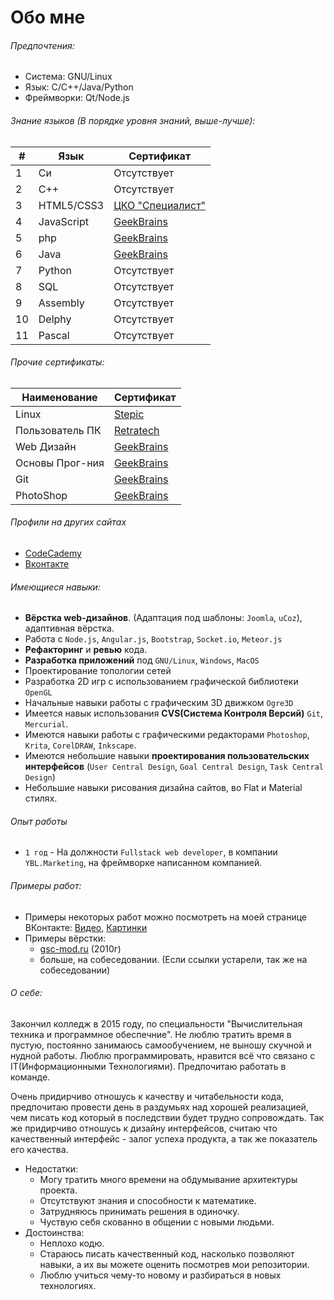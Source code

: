 Обо мне
=======

###### Предпочтения:
- Система:    GNU/Linux
- Язык:       C/C++/Java/Python
- Фреймворки: Qt/Node.js

###### Знание языков (В порядке уровня знаний, выше-лучше):

|  # |    Язык    |  Сертификат |
|----|------------| ------------|
|  1 | Си         | Отсутствует |
|  2 | С++        | Отсутствует |
|  3 | HTML5/CSS3 | [ЦКО "Специалист"](./certificate/specialist/ru_html%26css_basic.png)|
|  4 | JavaScript | [GeekBrains](https://geekbrains.ru/certificates/98723) |
|  5 | php        | [GeekBrains](https://geekbrains.ru/certificates/46750) |
|  6 | Java       | [GeekBrains](https://geekbrains.ru/certificates/46738) |
|  7 | Python     | Отсутствует |
|  8 | SQL        | Отсутствует |
|  9 | Assembly   | Отсутствует |
| 10 | Delphy     | Отсутствует |
| 11 | Pascal     | Отсутствует |


###### Прочие сертификаты:

Наименование    | Сертификат
--------------- | -------------
Linux           | [Stepic](https://stepic.org/certificate/ea58ed5ec9ccaa99502af3ac68fcd63c23e3fb6e.pdf)
Пользователь ПК | [Retratech](http://certifications.ru/result/test/id/776658)
Web Дизайн      | [GeekBrains](https://geekbrains.ru/certificates/44971)
Основы Прог-ния | [GeekBrains](https://geekbrains.ru/certificates/44050)
Git             | [GeekBrains](https://geekbrains.ru/certificates/98714)
PhotoShop       | [GeekBrains](https://geekbrains.ru/certificates/98725)

###### Профили на других сайтах
- [CodeCademy](http://www.codecademy.com/Demetrio95)
- [Вконтакте](https://vk.com/demetri0)

###### Имеющиеся навыки:
- **Вёрстка web-дизайнов**. (Адаптация под шаблоны: `Joomla`, `uCoz`), адаптивная вёрстка.
- Работа с `Node.js`, `Angular.js`, `Bootstrap`, `Socket.io`, `Meteor.js`
- **Рефакторинг** и **ревью** кода.
- **Разработка приложений** под `GNU/Linux`, `Windows`, `MacOS`
- Проектирование топологии сетей
- Разработка 2D игр с использованием графической библиотеки `OpenGL`
- Начальные навыки работы с графическим 3D движком `Ogre3D`
- Имеется навык использования **CVS(Система Контроля Версий)** `Git`, `Mercurial`.
- Имеются навыки работы с графическими редакторами `Photoshop`, `Krita`, `CorelDRAW`, `Inkscape`.
- Имеются небольшие навыки **проектирования пользовательских интерфейсов** (`User Central Design`, `Goal Central Design`, `Task Central Design`)
- Небольшие навыки рисования дизайна сайтов, во Flat и Material стилях.

###### Опыт работы
- `1 год` - На должности `Fullstack web developer`, в компании `YBL.Marketing`, на фреймворке написанном компанией.

###### Примеры работ:
- Примеры некоторых работ можно посмотреть на моей странице ВКонтакте:  [Видео](https://vk.com/video?section=album_48157613), [Картинки](https://vk.com/album181219257_170061149)
- Примеры вёрстки: 
  - [gsc-mod.ru](http://gsc-mod.ru) (2010г)
  - больше, на собеседовании. (Если ссылки устарели, так же на собеседовании)

###### О себе:
Закончил колледж в 2015 году, по специальности "Вычислительная техника и программное обеспечние". Не люблю тратить время в пустую, постоянно занимаюсь самообучением, не выношу скучной и нудной работы. Люблю программировать, нравится всё что связано с IT(Информационными Технологиями). Предпочитаю работать в команде.

Очень придирчиво отношусь к качеству и читабельности кода, предпочитаю провести день в раздумьях над хорошей реализацией, чем писать код который в последствии будет трудно сопровождать. Так же придирчиво отношусь к дизайну интерфейсов, считаю что качественный интерфейс - залог успеха продукта, а так же показатель его качества.

- Недостатки:
  - Могу тратить много времени на обдумывание архитектуры проекта.
  - Отсутствуют знания и способности к математике.
  - Затрудняюсь принимать решения в одиночку.
  - Чуствую себя скованно в общении с новыми людьми.
- Достоинства:
  - Неплохо кодю.
  - Стараюсь писать качественный код, насколько позволяют навыки, а их вы можете оценить посмотрев мои репозитории.
  - Люблю учиться чему-то новому и разбираться в новых технологиях.

